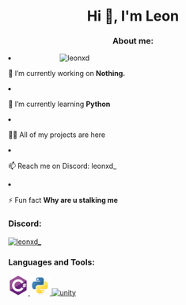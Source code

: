 <h1 align="center">Hi 👋, I'm Leon</h1>
<h3 align="center">About me:</h3>
<img align="right" alt="leonxd" width="400" src="https://miro.medium.com/v2/resize:fit:1000/0*_nTGrEkwvXxxmcHY.gif"


- 🔭 I’m currently working on **Nothing.**

- 🌱 I’m currently learning **Python**

- 👨‍💻 All of my projects are here

- 📫 Reach me on Discord: leonxd_
- ⚡ Fun fact **Why are u stalking me**

<h3 align="left">Discord:</h3>
<p align="left">
<a href="https://discord.com/users/660508577747828757" target="blank"><img align="center" src="https://raw.githubusercontent.com/rahuldkjain/github-profile-readme-generator/master/src/images/icons/Social/discord.svg" alt="leonxd_" height="30" width="40" /></a>
</p>

<h3 align="left">Languages and Tools:</h3>
<p align="left"> <a href="https://www.w3schools.com/cs/" target="_blank" rel="noreferrer"> <img src="https://raw.githubusercontent.com/devicons/devicon/master/icons/csharp/csharp-original.svg" alt="csharp" width="40" height="40"/> </a> <a href="https://www.python.org" target="_blank" rel="noreferrer"> <img src="https://raw.githubusercontent.com/devicons/devicon/master/icons/python/python-original.svg" alt="python" width="40" height="40"/> </a> <a href="https://unity.com/" target="_blank" rel="noreferrer"> <img src="https://www.vectorlogo.zone/logos/unity3d/unity3d-icon.svg" alt="unity" width="40" height="40"/> </a> </p>

</a></p><br><br>


